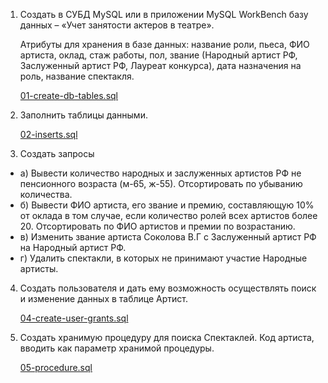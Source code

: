 1. Создать в СУБД MySQL или в приложении MySQL WorkBench базу данных – «Учет занятости актеров в театре».
   
      Атрибуты для хранения в базе данных: название роли, пьеса, ФИО артиста, оклад, стаж работы, пол, звание (Народный артист РФ, Заслуженный артист РФ, Лауреат конкурса), дата назначения на роль, название спектакля.

      [01-create-db-tables.sql](./01-create-db-tables.sql)

2. Заполнить таблицы данными.

      [02-inserts.sql](./02-inserts.sql)

3. Создать запросы
- а) Вывести количество народных и заслуженных артистов РФ не пенсионного возраста (м-65, ж-55). Отсортировать по убыванию количества.
- б) Вывести ФИО артиста, его звание и премию, составляющую 10% от оклада в том случае, если количество ролей всех артистов более 20. Отсортировать по ФИО артистов и премии по возрастанию.
- в) Изменить звание артиста Соколова В.Г с Заслуженный артист РФ на Народный артист РФ.
- г) Удалить спектакли, в которых не принимают участие Народные артисты.

4. Создать пользователя и дать ему возможность осуществлять поиск и изменение данных в таблице Артист.

      [04-create-user-grants.sql](./04-create-user-grants.sql)

5. Создать хранимую процедуру для поиска Спектаклей. Код артиста, вводить как параметр хранимой процедуры.

      [05-procedure.sql](./05-procedure.sql)

